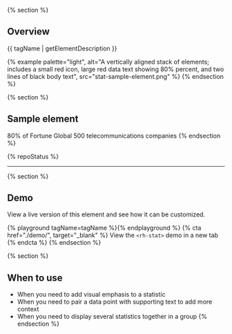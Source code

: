 {% section %}
## Overview

{{ tagName | getElementDescription }}

{% example palette="light",
           alt="A vertically aligned stack of elements; includes a small red icon, large red data text showing 80% percent, and two lines of black body text",
           src="stat-sample-element.png" %}
{% endsection %}

{% section %}
## Sample element
  <rh-stat>
    <pf-icon slot="icon" set="fas" icon="tower-cell" size="lg" style="color: #ee0000"></pf-icon>
    <span slot="statistic">80%</span>
    <span>of Fortune Global 500 telecommunications companies</span>
  </rh-stat>
{% endsection %}

{% repoStatus %}

<hr style="margin-block:var(--rh-space-xl) var(--rh-space-5xl);">

{% section %}
  ## Demo
  View a live version of this element and see how it can be customized.

  {% playground tagName=tagName %}{% endplayground %}
  {% cta href="./demo/", target="_blank" %}
    View the `<rh-stat>` demo in a new tab
  {% endcta %}
{% endsection %}

{% section %}
## When to use
- When you need to add visual emphasis to a statistic
- When you need to pair a data point with supporting text to add more context
- When you need to display several statistics together in a group
{% endsection %}
